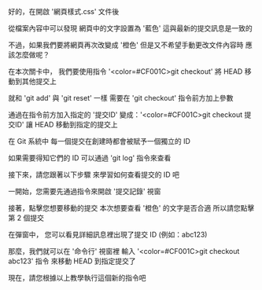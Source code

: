 好的，在開啟 '網頁樣式.css' 文件後

從檔案內容中可以發現
網頁中的文字設置為 '藍色'
這與最新的提交訊息是一致的

不過，如果我們要將網頁再次改變成 '橙色'
但是又不希望手動更改文件內容時
應該怎麼做呢？

在本次關卡中，
我們要使用指令 '<color=#CF001C>git checkout</color>'
將 HEAD 移動到其他提交上

就和 'git add' 與 'git reset' 一樣
需要在 'git checkout' 指令前方加上參數

通過在指令前方加入指定的 '提交ID'
變成：'<color=#CF001C>git checkout 提交ID</color>'
讓 HEAD 移動到指定的提交上

在 Git 系統中
每一個提交在創建時都會被賦予一個獨立的 ID

如果需要得知它們的 ID
可以通過 'git log' 指令來查看

接下來，請您跟著以下步驟
來學習如何查看提交的 ID 吧

一開始，您需要先通過指令來開啟 '提交記錄' 視窗

接著，點擊您想要移動的提交
本次想要查看 '橙色' 的文字是否合適
所以請您點擊第 2 個提交

在彈窗中，
您可以看見詳細訊息裡出現了提交 ID 
(例如：abc123)

那麼，我們就可以在 '命令行' 視窗裡
輸入 '<color=#CF001C>git checkout abc123</color>' 指令
來移動 HEAD 到指定提交了

現在，請您根據以上教學執行這個新的指令吧